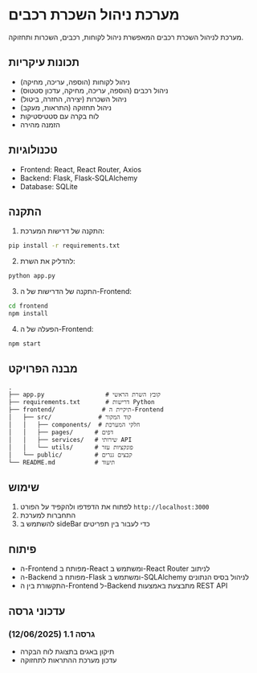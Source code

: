 # מערכת ניהול השכרת רכבים

מערכת לניהול השכרת רכבים המאפשרת ניהול לקוחות, רכבים, השכרות ותחזוקה.

## תכונות עיקריות

- ניהול לקוחות (הוספה, עריכה, מחיקה)
- ניהול רכבים (הוספה, עריכה, מחיקה, עדכון סטטוס)
- ניהול השכרות (יצירה, החזרה, ביטול)
- ניהול תחזוקה (התראות, מעקב)
- לוח בקרה עם סטטיסטיקות
- הזמנה מהירה

## טכנולוגיות

- Frontend: React, React Router, Axios
- Backend: Flask, Flask-SQLAlchemy
- Database: SQLite

## התקנה

1. התקנה של דרישות המערכת:
```bash
pip install -r requirements.txt
```

2. להדליק את השרת:
```bash
python app.py
```

3. התקנה של  הדרישות של ה-Frontend:
```bash
cd frontend
npm install
```

4. הפעלה של  ה-Frontend:
```bash
npm start
```

## מבנה הפרויקט

```
.
├── app.py                 # קובץ השרת הראשי
├── requirements.txt       # דרישות Python
├── frontend/             # תיקיית ה-Frontend
│   ├── src/             # קוד המקור
│   │   ├── components/  # חלקי המערכת
│   │   ├── pages/      # דפים
│   │   ├── services/   # שירותי API
│   │   └── utils/      # פונקציות עזר
│   └── public/         # קבצים גנרים
└── README.md           # תיעוד
```

## שימוש

1. לפתוח את הדפדפו ולהקפיד על הפורט `http://localhost:3000`
2. התחברות למערכת
3. להשתמש ב sideBar כדי לעבור בין תפריטים

## פיתוח

- ה-Frontend מפותח ב-React ומשתמש ב-React Router לניתוב
- ה-Backend מפותח ב-Flask ומשתמש ב-SQLAlchemy לניהול בסיס הנתונים
- התקשורת בין ה-Frontend ל-Backend מתבצעת באמצעות REST API

## עדכוני גרסה

### גרסה 1.1 (12/06/2025)
- תיקון באגים בתצוגת לוח הבקרה
- עדכון מערכת ההתראות לתחזוקה
